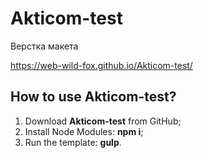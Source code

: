 # Akticom-test
Верстка макета

https://web-wild-fox.github.io/Akticom-test/

<h2>How to use Akticom-test?</h2>

<ol>
	<li>Download</a> <strong>Akticom-test</strong> from GitHub;</li>
	<li>Install Node Modules: <strong>npm i</strong>;</li>
	<li>Run the template: <strong>gulp</strong>.</li>
</ol>